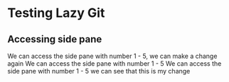 # Testing Lazy Git

## Accessing side pane

We can access the side pane with number 1 - 5, we can make a change again
We can access the side pane with number 1 - 5
We can access the side pane with number 1 - 5 we can see that this is my change
